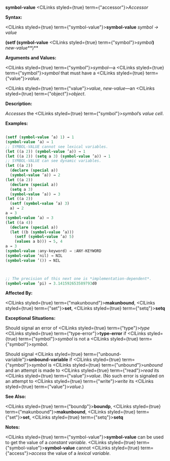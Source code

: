 **symbol-value** <ClLinks styled={true} term={"accessor"}><i>Accessor</i></ClLinks> 



**Syntax:** 



<ClLinks styled={true} term={"symbol-value"}><b>symbol-value</b></ClLinks> *symbol → value* 



**(setf (symbol-value** <ClLinks styled={true} term={"symbol"}><i>symbol</i></ClLinks>**)** *new-value***)** 



**Arguments and Values:** 



<ClLinks styled={true} term={"symbol"}><i>symbol</i></ClLinks>—a <ClLinks styled={true} term={"symbol"}><i>symbol</i></ClLinks> that must have a <ClLinks styled={true} term={"value"}><i>value</i></ClLinks>. 



<ClLinks styled={true} term={"value"}><i>value</i></ClLinks>, *new-value*—an <ClLinks styled={true} term={"object"}><i>object</i></ClLinks>. 



**Description:** 



*Accesses* the <ClLinks styled={true} term={"symbol"}><i>symbol</i></ClLinks>’s *value cell*. 



**Examples:**
```lisp

(setf (symbol-value ’a) 1) → 1 
(symbol-value ’a) → 1 
;; SYMBOL-VALUE cannot see lexical variables. 
(let ((a 2)) (symbol-value ’a)) → 1 
(let ((a 2)) (setq a 3) (symbol-value ’a)) → 1 
;; SYMBOL-VALUE can see dynamic variables. 
(let ((a 2)) 
  (declare (special a)) 
  (symbol-value ’a)) → 2 
(let ((a 2)) 
  (declare (special a)) 
  (setq a 3) 
  (symbol-value ’a)) → 3 
(let ((a 2)) 
  (setf (symbol-value ’a) 3) 
  a) → 2 
a → 3 
(symbol-value ’a) → 3 
(let ((a 4)) 
  (declare (special a)) 
  (let ((b (symbol-value ’a))) 
    (setf (symbol-value ’a) 5) 
    (values a b))) → 5, 4 
a → 3 
(symbol-value :any-keyword) → :ANY-KEYWORD 
(symbol-value ’nil) → NIL 
(symbol-value ’()) → NIL 



;; The precision of this next one is *implementation-dependent*. 
(symbol-value ’pi) → 3.141592653589793d0 

```
**Affected By:** 



<ClLinks styled={true} term={"makunbound"}><b>makunbound</b></ClLinks>, <ClLinks styled={true} term={"set"}><b>set</b></ClLinks>, <ClLinks styled={true} term={"setq"}><b>setq</b></ClLinks> 



**Exceptional Situations:** 



Should signal an error of <ClLinks styled={true} term={"type"}><i>type</i></ClLinks> <ClLinks styled={true} term={"type-error"}><b>type-error</b></ClLinks> if <ClLinks styled={true} term={"symbol"}><i>symbol</i></ClLinks> is not a <ClLinks styled={true} term={"symbol"}><i>symbol</i></ClLinks>. 



Should signal <ClLinks styled={true} term={"unbound-variable"}><b>unbound-variable</b></ClLinks> if <ClLinks styled={true} term={"symbol"}><i>symbol</i></ClLinks> is <ClLinks styled={true} term={"unbound"}><i>unbound</i></ClLinks> and an attempt is made to <ClLinks styled={true} term={"read"}><i>read</i></ClLinks> its <ClLinks styled={true} term={"value"}><i>value</i></ClLinks>. (No such error is signaled on an attempt to <ClLinks styled={true} term={"write"}><i>write</i></ClLinks> its <ClLinks styled={true} term={"value"}><i>value</i></ClLinks>.) 



**See Also:** 



<ClLinks styled={true} term={"boundp"}><b>boundp</b></ClLinks>, <ClLinks styled={true} term={"makunbound"}><b>makunbound</b></ClLinks>, <ClLinks styled={true} term={"set"}><b>set</b></ClLinks>, <ClLinks styled={true} term={"setq"}><b>setq</b></ClLinks> 



**Notes:** 



<ClLinks styled={true} term={"symbol-value"}><b>symbol-value</b></ClLinks> can be used to get the value of a *constant variable*. <ClLinks styled={true} term={"symbol-value"}><b>symbol-value</b></ClLinks> cannot <ClLinks styled={true} term={"access"}><i>access</i></ClLinks> the value of a *lexical variable*. 



